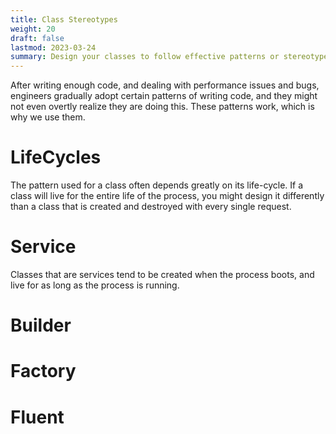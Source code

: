 ```yaml
---
title: Class Stereotypes
weight: 20
draft: false
lastmod: 2023-03-24
summary: Design your classes to follow effective patterns or stereotypes.
---
```


After writing enough code, and dealing with performance issues and bugs, engineers
gradually adopt certain patterns of writing code, and they might not even overtly
realize they are doing this.  These patterns work, which is why we use them.

# LifeCycles

The pattern used for a class often depends greatly on its life-cycle.  If a class
will live for the entire life of the process, you might design it differently than
a class that is created and destroyed with every single request.

# Service

Classes that are services tend to be created when the process boots, and live
for as long as the process is running.

# Builder

# Factory

# Fluent

# 
